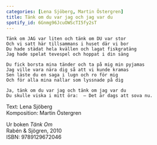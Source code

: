```yaml
---
categories: [Lena Sjöberg, Martin Östergren]
title: Tänk om du var jag och jag var du
spotify_id: 6Gnmg96JcuOWScTI5fy2sT
---
```


```
Tänk om JAG var liten och tänk om DU var stor
Och vi satt här tillsammans i huset där vi bor
Du hade städat hela kvällen och lagat fiskgratäng
Jag hade spelat tevespel och hoppat i din säng

Du fick borsta mina tänder och ta på mig min pyjamas
Jag ville vara nära dig så att vi kunde kramas
Sen läste du en saga i lugn och ro för mig
Och för alla mina nallar som lyssnade på dig  

Ja, tänk om du var jag och tänk om jag var du
Du skulle viska i mitt öra:  – Det är dags att sova nu.
```

Text: Lena Sjöberg<br>
Komposition: Martin Östergren

Ur boken *Tänk Om*<br>
Rabén & Sjögren, 2010<br>
ISBN: 9789129672046
